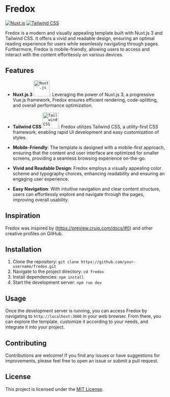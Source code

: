 # Fredox
[![Nuxt.js](https://img.shields.io/badge/Nuxt.js-3-brightgreen)](https://nuxtjs.org/) [![Tailwind CSS](https://img.shields.io/badge/Tailwind%20CSS-2.2.16-blue)](https://tailwindcss.com/)

Fredox is a modern and visually appealing template built with Nuxt.js 3 and Tailwind CSS. It offers a vivid and readable design, ensuring an optimal reading experience for users while seamlessly navigating through pages. Furthermore, Fredox is mobile-friendly, allowing users to access and interact with the content effortlessly on various devices.

## Features

- **Nuxt.js 3** <code><img width="50" src="https://github.com/marwin1991/profile-technology-icons/assets/136815194/ebd92b15-970a-45b8-8c4c-0ecf69b17cdc" alt="Nuxt.js" title="Nuxt.js"/></code>: Leveraging the power of Nuxt.js 3, a progressive Vue.js framework, Fredox ensures efficient rendering, code-splitting, and overall performance optimization.

- **Tailwind CSS** <code><img width="50" src="https://user-images.githubusercontent.com/25181517/202896760-337261ed-ee92-4979-84c4-d4b829c7355d.png" alt="Tailwind CSS" title="Tailwind CSS"/></code>: Fredox utilizes Tailwind CSS, a utility-first CSS framework, enabling rapid UI development and easy customization of styles.

- **Mobile-Friendly**: The template is designed with a mobile-first approach, ensuring that the content and user interface are optimized for smaller screens, providing a seamless browsing experience on-the-go.

- **Vivid and Readable Design**: Fredox employs a visually appealing color scheme and typography choices, enhancing readability and ensuring an engaging user experience.

- **Easy Navigation**: With intuitive navigation and clear content structure, users can effortlessly explore and navigate through the pages, improving overall usability.

## Inspiration
Fredox was inspired by (https://preview.cruip.com/docs/#0) and other creative profiles on GitHub.

## Installation

1. Clone the repository: `git clone https://github.com/your-username/fredox.git`
2. Navigate to the project directory: `cd fredox`
3. Install dependencies: `npm install`
4. Start the development server: `npm run dev`

## Usage

Once the development server is running, you can access Fredox by navigating to `http://localhost:3000` in your web browser. From there, you can explore the template, customize it according to your needs, and integrate it into your project.

## Contributing

Contributions are welcome! If you find any issues or have suggestions for improvements, please feel free to open an issue or submit a pull request.

## License

This project is licensed under the [MIT License](LICENSE).
